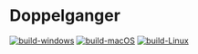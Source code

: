 # Doppelganger

[![build-windows](https://github.com/n-taka/Doppelganger/actions/workflows/build-windows.yml/badge.svg)](https://github.com/n-taka/Doppelganger/actions/workflows/build-windows.yml)
[![build-macOS](https://github.com/n-taka/Doppelganger/actions/workflows/build-macOS.yml/badge.svg)](https://github.com/n-taka/Doppelganger/actions/workflows/build-macOS.yml)
[![build-Linux](https://github.com/n-taka/Doppelganger/actions/workflows/build-Linux.yml/badge.svg)](https://github.com/n-taka/Doppelganger/actions/workflows/build-Linux.yml)
